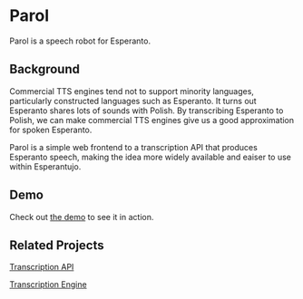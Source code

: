 # Parol

Parol is a speech robot for Esperanto.

## Background

Commercial TTS engines tend not to support minority languages, particularly constructed languages such as Esperanto. It turns out Esperanto shares lots of sounds with Polish. By transcribing Esperanto to Polish, we can make commercial TTS engines give us a good approximation for spoken Esperanto.

Parol is a simple web frontend to a transcription API that produces Esperanto speech, making the idea more widely available and eaiser to use within Esperantujo.

## Demo

Check out [the demo](https://parol.martinrue.com) to see it in action.

## Related Projects

[Transcription API](https://github.com/martinrue/parol-api)

[Transcription Engine](https://github.com/martinrue/vocx)
